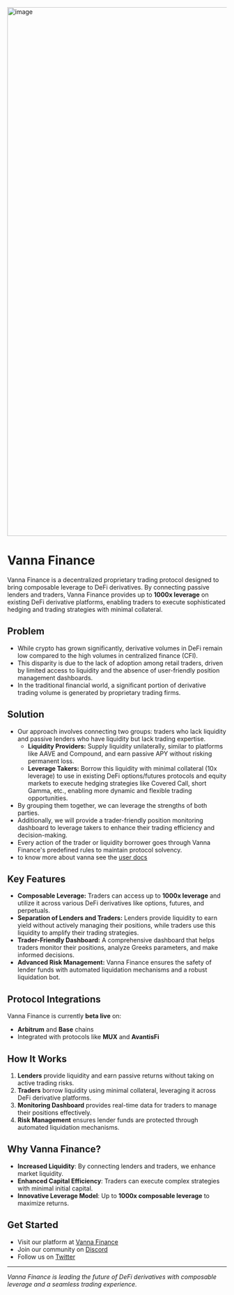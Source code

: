 <img width="1214" alt="image" src="https://github.com/user-attachments/assets/980291f5-f244-4ee8-820a-c95e27399d97" />



# Vanna Finance
Vanna Finance is a decentralized proprietary trading protocol designed to bring composable leverage to DeFi derivatives. By connecting passive lenders and traders, Vanna Finance provides up to **1000x leverage** on existing DeFi derivative platforms, enabling traders to execute sophisticated hedging and trading strategies with minimal collateral.

## Problem
- While crypto has grown significantly, derivative volumes in DeFi remain low compared to the high volumes in centralized finance (CFI).
- This disparity is due to the lack of adoption among retail traders, driven by limited access to liquidity and the absence of user-friendly position management dashboards.
- In the traditional financial world, a significant portion of derivative trading volume is generated by proprietary trading firms.

## Solution
- Our approach involves connecting two groups: traders who lack liquidity and passive lenders who have liquidity but lack trading expertise.
  - **Liquidity Providers:** Supply liquidity unilaterally, similar to platforms like AAVE and Compound, and earn passive APY without risking permanent loss.
  - **Leverage Takers:** Borrow this liquidity with minimal collateral (10x leverage) to use in existing DeFi options/futures protocols and equity markets to execute hedging strategies like Covered Call, short Gamma, etc., enabling more dynamic and flexible trading opportunities.
- By grouping them together, we can leverage the strengths of both parties.
- Additionally, we will provide a trader-friendly position monitoring dashboard to leverage takers to enhance their trading efficiency and decision-making.
- Every action of the trader or liquidity borrower goes through Vanna Finance's predefined rules to maintain protocol solvency.
- to know more about vanna see the [user docs](https://docs.vanna.finance/docs) 


## Key Features
- **Composable Leverage:** Traders can access up to **1000x leverage** and utilize it across various DeFi derivatives like options, futures, and perpetuals.
- **Separation of Lenders and Traders:** Lenders provide liquidity to earn yield without actively managing their positions, while traders use this liquidity to amplify their trading strategies.
- **Trader-Friendly Dashboard:** A comprehensive dashboard that helps traders monitor their positions, analyze Greeks parameters, and make informed decisions.
- **Advanced Risk Management:** Vanna Finance ensures the safety of lender funds with automated liquidation mechanisms and a robust liquidation bot.

## Protocol Integrations
Vanna Finance is currently **beta live** on:
- **Arbitrum** and **Base** chains
- Integrated with protocols like **MUX** and **AvantisFi**

## How It Works
1. **Lenders** provide liquidity and earn passive returns without taking on active trading risks.
2. **Traders** borrow liquidity using minimal collateral, leveraging it across DeFi derivative platforms.
3. **Monitoring Dashboard** provides real-time data for traders to manage their positions effectively.
4. **Risk Management** ensures lender funds are protected through automated liquidation mechanisms.

## Why Vanna Finance?
- **Increased Liquidity**: By connecting lenders and traders, we enhance market liquidity.
- **Enhanced Capital Efficiency**: Traders can execute complex strategies with minimal initial capital.
- **Innovative Leverage Model**: Up to **1000x composable leverage** to maximize returns.

## Get Started
- Visit our platform at [Vanna Finance](https://vanna.finance)
- Join our community on [Discord](https://discord.gg/w9ebrNrv)
- Follow us on [Twitter]([https://twitter.com/vanna_finance](https://x.com/vannafinance))

---
*Vanna Finance is leading the future of DeFi derivatives with composable leverage and a seamless trading experience.*

